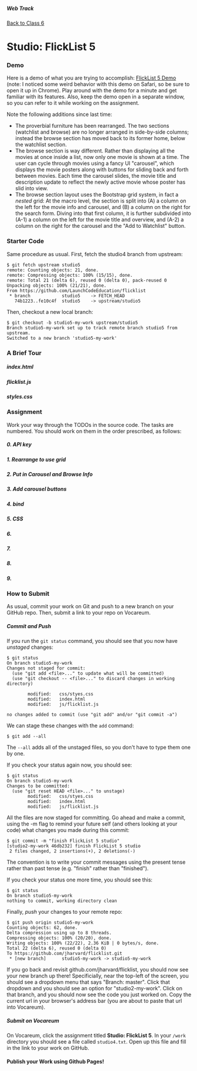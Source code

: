 ##### Web Track
[Back to Class 6](../../class6)

# Studio: FlickList 5



### Demo

Here is a demo of what you are trying to accomplish: <a href="http://htmlpreview.github.io/?https://github.com/LaunchCodeEducation/flicklist/blob/636afdd8442225455cef24ea4a8560705a17313c/index.html" target="_blank">FlickList 5 Demo</a> (note: I noticed some weird behavior with this demo on Safari, so be sure to open it up in Chrome). Play around with the demo for a minute and get familiar with its features. Also, keep the demo open in a separate window, so you can refer to it while working on the assignment.

Note the following additions since last time:
* The proverbial furniture has been rearranged. The two sections (watchlist and browse) are no longer arranged in side-by-side columns; instead the browse section has moved back to its former home, below the watchlist section.
* The browse section is way different. Rather than displaying all the movies at once inside a list, now only one movie is shown at a time. The user can cycle through movies using a fancy UI "carousel", which displays the movie posters along with buttons for sliding back and forth between movies. Each time the carousel slides, the movie title and description update to reflect the newly active movie whose poster has slid into view. 
* The browse section layout uses the Bootstrap grid system, in fact a *nested* grid: At the macro level, the section is split into (A) a column on the left for the movie info and carousel, and (B) a column on the right for the search form. Diving into that first column, it is further subdivided into (A-1) a column on the left for the movie title and overview, and (A-2) a column on the right for the carousel and the "Add to Watchlist" button.


### Starter Code

Same procedure as usual. First, fetch the studio4 branch from upstream:

```nohighlight
$ git fetch upstream studio5
remote: Counting objects: 21, done.
remote: Compressing objects: 100% (15/15), done.
remote: Total 21 (delta 6), reused 0 (delta 0), pack-reused 0
Unpacking objects: 100% (21/21), done.
From https://github.com/LaunchCodeEducation/flicklist
 * branch            studio5    -> FETCH_HEAD
   74b1223..fe10c4f  studio5    -> upstream/studio5
```

Then, checkout a new local branch:

```nohighlight
$ git checkout -b studio5-my-work upstream/studio5
Branch studio5-my-work set up to track remote branch studio5 from upstream.
Switched to a new branch 'studio5-my-work'
```

### A Brief Tour


##### index.html

##### flicklist.js

##### styles.css

### Assignment

Work your way through the TODOs in the source code. The tasks are numbered. You should work on them in the order prescribed, as follows:

##### 0. API key


##### 1. Rearrange to use grid

##### 2. Put in Carousel and Browse Info

##### 3. Add carousel buttons

##### 4. bind

##### 5. CSS

##### 6. 

##### 7. 

##### 8. 

##### 9. 

### How to Submit

As usual, commit your work on Git and push to a new branch on your GitHub repo. Then, submit a link to your repo on Vocareum.

##### Commit and Push

If you run the `git status` command, you should see that you now have *unstaged* changes:

```nohighlight
$ git status
On branch studio5-my-work
Changes not staged for commit:
  (use "git add <file>..." to update what will be committed)
  (use "git checkout -- <file>..." to discard changes in working directory)
      
        modified:   css/styes.css
        modified:   index.html
        modified:   js/flicklist.js

no changes added to commit (use "git add" and/or "git commit -a")
```

We can stage these changes with the `add` command:

```nohighlight
$ git add --all
```

The `--all` adds all of the unstaged files, so you don't have to type them one by one.

If you check your status again now, you should see:

```nohighlight
$ git status
On branch studio5-my-work
Changes to be committed:
  (use "git reset HEAD <file>..." to unstage)
        modified:   css/styes.css
        modified:   index.html
        modified:   js/flicklist.js
```

All the files are now staged for committing. Go ahead and make a commit, using the -m flag to remind your future self (and others looking at your code) what changes you made during this commit:

```nohighlight
$ git commit -m "finish FlickList 5 studio"
[studio2-my-work 46db232] finish FlickList 5 studio
 2 files changed, 2 insertions(+), 2 deletions(-)
```

The convention is to write your commit messages using the present tense rather than past tense (e.g. "finish" rather than "finished").

If you check your status one more time, you should see this:

```nohighlight
$ git status
On branch studio5-my-work
nothing to commit, working directory clean
```

Finally, *push* your changes to your remote repo:

```nohighlight
$ git push origin studio5-my-work
Counting objects: 62, done.
Delta compression using up to 8 threads.
Compressing objects: 100% (20/20), done.
Writing objects: 100% (22/22), 2.36 KiB | 0 bytes/s, done.
Total 22 (delta 6), reused 0 (delta 0)
To https://github.com/jharvard/flicklist.git
 * [new branch]      studio5-my-work -> studio5-my-work
```

If you go back and revisit github.com/jharvard/flicklist, you should now see your new branch up there! Specificially, near the top-left of the screen, you should see a dropdown menu that says "Branch: master". Click that dropdown and you should see an option for "studio2-my-work". Click on that branch, and you should now see the code you just worked on. Copy the current url in your browser's address bar (you are about to paste that url into Vocareum).

##### Submit on Vocareum
On Vocareum, click the assignment titled **Studio: FlickList 5**. In your `/work` directory you should see a file called `studio4.txt`. Open up this file and fill in the link to your work on GitHub.


#### Publish your Work using Github Pages!
